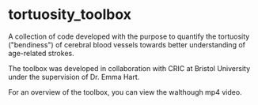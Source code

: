 # tortuosity_toolbox

A collection of code developed with the purpose to quantify the tortuosity ("bendiness") of cerebral blood vessels towards better understanding of age-related strokes.

The toolbox was developed in collaboration with CRIC at Bristol University under the supervision of Dr. Emma Hart.

For an overview of the toolbox, you can view the walthough mp4 video.
